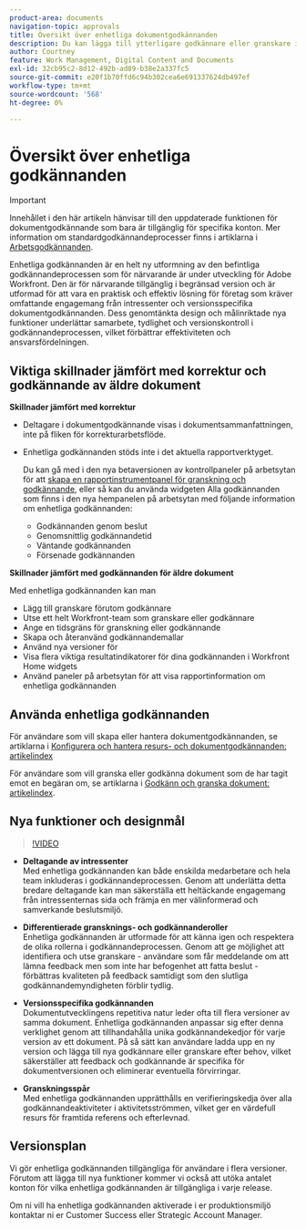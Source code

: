 ```yaml
---
product-area: documents
navigation-topic: approvals
title: Översikt över enhetliga dokumentgodkännanden
description: Du kan lägga till ytterligare godkännare eller granskare i ett dokument som redan har väntande godkännanden.
author: Courtney
feature: Work Management, Digital Content and Documents
exl-id: 32cb95c2-8d12-492b-ad89-b38e2a337fc5
source-git-commit: e20f1b70ffd6c94b302cea6e691337624db497ef
workflow-type: tm+mt
source-wordcount: '568'
ht-degree: 0%

---
```


# Översikt över enhetliga godkännanden

>[!IMPORTANT]
>
>Innehållet i den här artikeln hänvisar till den uppdaterade funktionen för dokumentgodkännande som bara är tillgänglig för specifika konton. Mer information om standardgodkännandeprocesser finns i artiklarna i [Arbetsgodkännanden](/help/quicksilver/review-and-approve-work/manage-approvals/manage-approvals.md).

Enhetliga godkännanden är en helt ny utformning av den befintliga godkännandeprocessen som för närvarande är under utveckling för Adobe Workfront. Den är för närvarande tillgänglig i begränsad version och är utformad för att vara en praktisk och effektiv lösning för företag som kräver omfattande engagemang från intressenter och versionsspecifika dokumentgodkännanden. Dess genomtänkta design och målinriktade nya funktioner underlättar samarbete, tydlighet och versionskontroll i godkännandeprocessen, vilket förbättrar effektiviteten och ansvarsfördelningen.

## Viktiga skillnader jämfört med korrektur och godkännande av äldre dokument

**Skillnader jämfört med korrektur**

* Deltagare i dokumentgodkännande visas i dokumentsammanfattningen, inte på fliken för korrekturarbetsflöde.
* Enhetliga godkännanden stöds inte i det aktuella rapportverktyget.

  Du kan gå med i den nya betaversionen av kontrollpaneler på arbetsytan för att [skapa en rapportinstrumentpanel för granskning och godkännande](/help/quicksilver/review-and-approve-work/document-reviews-and-approvals/create-review-and-approval-dashboard.md), eller så kan du använda widgeten Alla godkännanden som finns i den nya hempanelen på arbetsytan med följande information om enhetliga godkännanden:

   * Godkännanden genom beslut
   * Genomsnittlig godkännandetid
   * Väntande godkännanden
   * Försenade godkännanden

**Skillnader jämfört med godkännanden för äldre dokument**

Med enhetliga godkännanden kan man

* Lägg till granskare förutom godkännare
* Utse ett helt Workfront-team som granskare eller godkännare
* Ange en tidsgräns för granskning eller godkännande
* Skapa och återanvänd godkännandemallar
* Använd nya versioner för
* Visa flera viktiga resultatindikatorer för dina godkännanden i Workfront Home widgets
* Använd paneler på arbetsytan för att visa rapportinformation om enhetliga godkännanden

## Använda enhetliga godkännanden

För användare som vill skapa eller hantera dokumentgodkännanden, se artiklarna i [Konfigurera och hantera resurs- och dokumentgodkännanden: artikelindex](/help/quicksilver/review-and-approve-work/document-reviews-and-approvals/manage-document-approvals/set-up-and-manage-doc-asset-approvals-toc.md)

För användare som vill granska eller godkänna dokument som de har tagit emot en begäran om, se artiklarna i [Godkänn och granska dokument: artikelindex](/help/quicksilver/review-and-approve-work/document-reviews-and-approvals/review-and-approve-documents/review-documents-toc.md).

## Nya funktioner och designmål

>[!VIDEO](https://video.tv.adobe.com/v/3420544/)

* **Deltagande av intressenter**\
    Med enhetliga godkännanden kan både enskilda medarbetare och hela team inkluderas i godkännandeprocessen. Genom att underlätta detta bredare deltagande kan man säkerställa ett heltäckande engagemang från intressenternas sida och främja en mer välinformerad och samverkande beslutsmiljö.

* **Differentierade gransknings- och godkännanderoller**\
     Enhetliga godkännanden är utformade för att känna igen och respektera de olika rollerna i godkännandeprocessen. Genom att ge möjlighet att identifiera och utse granskare - användare som får meddelande om att lämna feedback men som inte har befogenhet att fatta beslut - förbättras kvaliteten på feedback samtidigt som den slutliga godkännandemyndigheten förblir tydlig.

* **Versionsspecifika godkännanden**\
    Dokumentutvecklingens repetitiva natur leder ofta till flera versioner av samma dokument. Enhetliga godkännanden anpassar sig efter denna verklighet genom att tillhandahålla unika godkännandekedjor för varje version av ett dokument. På så sätt kan användare ladda upp en ny version och lägga till nya godkännare eller granskare efter behov, vilket säkerställer att feedback och godkännande är specifika för dokumentversionen och eliminerar eventuella förvirringar.

* **Granskningsspår**\
    Med enhetliga godkännanden upprätthålls en verifieringskedja över alla godkännandeaktiviteter i aktivitetsströmmen, vilket ger en värdefull resurs för framtida referens och efterlevnad.

## Versionsplan

Vi gör enhetliga godkännanden tillgängliga för användare i flera versioner. Förutom att lägga till nya funktioner kommer vi också att utöka antalet konton för vilka enhetliga godkännanden är tillgängliga i varje release.

Om ni vill ha enhetliga godkännanden aktiverade i er produktionsmiljö kontaktar ni er Customer Success eller Strategic Account Manager.


